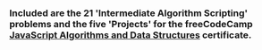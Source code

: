 ### Included are the 21 'Intermediate Algorithm Scripting' problems and the five 'Projects' for the **freeCodeCamp** [JavaScript Algorithms and Data Structures](https://www.freecodecamp.org/learn/javascript-algorithms-and-data-structures/#javascript-algorithms-and-data-structures-projects) certificate.
